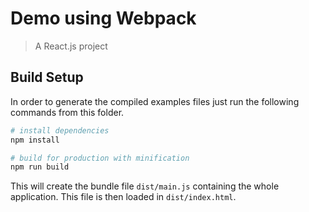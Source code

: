 # Demo using Webpack

> A React.js project

## Build Setup

In order to generate the compiled examples files just run the following commands from this folder.

``` bash
# install dependencies
npm install

# build for production with minification
npm run build
```

This will create the bundle file `dist/main.js` containing the whole application. This file is then loaded in `dist/index.html`.
